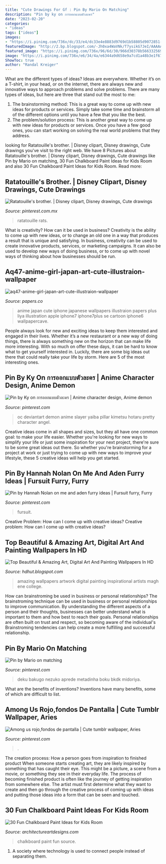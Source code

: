```yaml
---
title: "Cute Drawings For Gf : Pin By Mario On Matching"
description: "Pin by ky on การออกแบบตัวละคร"
date: "2023-02-20"
categories:
- "ideas"
tags: ["ideas"]
images:
- "https://i.pinimg.com/736x/dc/33/e4/dc33e4e8883d9769d1b58805d9072851--emile-ratatouille-ratatouille-.jpg"
featuredImage: "http://2.bp.blogspot.com/-Jh0xa4WaVNk/T7ysikG7JeI/AAAAAAAAD4I/3h7jV7QdH1g/s640/Amazing+Art+Wallpapers+13.jpg"
featured_image: "https://i.pinimg.com/736x/96/6d/30/966d30378b566332569432abd5474e74.jpg"
image: "https://i.pinimg.com/736x/e6/34/4a/e6344a9d658e9a7cd1a48b3e1f6720ec.jpg"
ShowToc: true
author: "Randal Kreiger"
---
```



What are the different types of ideas?
Ideas are everywhere. Whether it’s on a T-shirt, in your head, or on the internet, there are always new and innovative ways to approach problems and solve problems. 
There are many types of ideas, but here are three that stand out the most to me: 
1. The brainstorming method: This is a great way to come up with new ideas for products or services. Simply take some time and brainstorm all of the different options until you have a few that you like the best.
2. The problem/solution process: This is another great way to come up with new ideas for products or services. Once you have a few good ones, you can start working on solving the real world problems that they address. 

	

		
looking for Ratatouille&#039;s brother. | Disney clipart, Disney drawings, Cute drawings you've visit to the right web. We have 8 Pictures about Ratatouille&#039;s brother. | Disney clipart, Disney drawings, Cute drawings like Pin by Mario on matching, 30 Fun Chalkboard Paint Ideas for Kids Room and also 30 Fun Chalkboard Paint Ideas for Kids Room. Read more:
		
    
## Ratatouille&#039;s Brother. | Disney Clipart, Disney Drawings, Cute Drawings

<img loading=lazy src="https://i.pinimg.com/736x/dc/33/e4/dc33e4e8883d9769d1b58805d9072851--emile-ratatouille-ratatouille-.jpg" onerror="this.onerror=null;this.src='https://tse4.mm.bing.net/th?id=OIP._fZMBGXSh6OneYiEW1BfBQHaN1&amp;pid=15.1';" alt="Ratatouille&#039;s brother. | Disney clipart, Disney drawings, Cute drawings">

_Source: pinterest.com.mx_

>ratatouille rats. 

	

What is creativity? How can it be used in business?
Creativity is the ability to come up with new ideas, or to change an old one in a way that produces a result that is unique and satisfying. In business, creativity can be used to create innovative products, services, or marketing campaigns. It can also be used to develop new ways of doing business, or to come up with novel ways of thinking about how businesses should be run.

    
## Aq47-anime-girl-japan-art-cute-illustraion-wallpaper

<img loading=lazy src="https://papers.co/wallpaper/papers.co-aq47-anime-girl-japan-art-cute-illustraion-34-iphone6-plus-wallpaper.jpg" onerror="this.onerror=null;this.src='https://tse4.mm.bing.net/th?id=OIP.YP3QOE8Sk_lh5U6PmW_JlgHaNK&amp;pid=15.1';" alt="aq47-anime-girl-japan-art-cute-illustraion-wallpaper">

_Source: papers.co_

>anime japan cute iphone japanese wallpapers illustraion papers plus liya illustration apple iphone7 iphone7plus se cartoon iphone6 wallpapercave. 

	

People always look for new and exciting ideas to keep them interested and engaged in their lives. Whether it’s a new restaurant or a new way of doing things, there is always something new on the horizon that can make life more interesting. With so much on offer these days, it can be hard to know what to get yourself interested in. Luckily, there are some big ideas out there that could really take your life by storm. Here are 5 of the most interesting ones.

    
## Pin By Ky On การออกแบบตัวละคร | Anime Character Design, Anime Demon

<img loading=lazy src="https://i.pinimg.com/736x/e6/34/4a/e6344a9d658e9a7cd1a48b3e1f6720ec.jpg" onerror="this.onerror=null;this.src='https://tse3.mm.bing.net/th?id=OIP.qFFyffj9tRkbura1RSxGXAHaKm&amp;pid=15.1';" alt="Pin by Ky on การออกแบบตัวละคร | Anime character design, Anime demon">

_Source: pinterest.com_

>oc deviantart demon anime slayer yaiba pillar kimetsu hotaru pretty character angel. 

	

Creative ideas come in all shapes and sizes, but they all have one common goal: to make your life easier. Whether you're looking for new ways to simplify your life or just some inspiration for your next project, there're sure to be some great ideas out there. So whether you're brainstorming for a project at work or just trying to come up with new ways to improve your lifestyle, these 5 creative ideas will help you get started.

    
## Pin By Hannah Nolan On Me And Aden Furry Ideas | Fursuit Furry, Furry

<img loading=lazy src="https://i.pinimg.com/736x/50/2c/72/502c72b3dd895342425f67b922471954.jpg" onerror="this.onerror=null;this.src='https://tse1.mm.bing.net/th?id=OIP.lL1FE4OoLm66TZhUQsZnyAHaMU&amp;pid=15.1';" alt="Pin by Hannah Nolan on me and aden furry ideas | Fursuit furry, Furry">

_Source: pinterest.com_

>fursuit. 

	

Creative Problem: How can I come up with creative ideas?
Creative problem: How can I come up with creative ideas?

    
## Top Beautiful &amp; Amazing Art, Digital Art And Painting Wallpapers In HD

<img loading=lazy src="http://2.bp.blogspot.com/-Jh0xa4WaVNk/T7ysikG7JeI/AAAAAAAAD4I/3h7jV7QdH1g/s640/Amazing+Art+Wallpapers+13.jpg" onerror="this.onerror=null;this.src='https://tse3.mm.bing.net/th?id=OIP.RoRvpE-k-XRTrAWFPyqz1AHaGO&amp;pid=15.1';" alt="Top Beautiful &amp; Amazing Art, Digital Art And Painting Wallpapers In HD">

_Source: hdhut.blogspot.com_

>amazing wallpapers artwork digital painting inspirational artists magh ene college. 

	

How can brainstroming be used in business or personal relationships?
The brainstroming technique can be used in business or personal relationships to improve communication. By understanding the different aspects of a person and their thoughts, businesses can better understand what is important to them and how best to reach their goals. Personal relationships are often built on trust and respect, so becoming aware of the individual's Brainstroming tendencies can help create a more fulfilling and successful relationship.

    
## Pin By Mario On Matching

<img loading=lazy src="https://i.pinimg.com/736x/96/6d/30/966d30378b566332569432abd5474e74.jpg" onerror="this.onerror=null;this.src='https://tse3.mm.bing.net/th?id=OIP.LHyLIUMyEZyi9RYNWZ4OtQHaLi&amp;pid=15.1';" alt="Pin by Mario on matching">

_Source: pinterest.com_

>deku bakugo nezuko aprede metadinha boku bkdk midoriya. 

	

What are the benefits of inventions?
Inventions have many benefits, some of which are difficult to list.

    
## Among Us Rojo,fondos De Pantalla | Cute Tumblr Wallpaper, Aries

<img loading=lazy src="https://i.pinimg.com/736x/27/4f/57/274f57821556c4901ea1f7c245a47c60.jpg" onerror="this.onerror=null;this.src='https://tse3.mm.bing.net/th?id=OIP.ZW0onuKcqsm3yDaGFuKS6AHaNK&amp;pid=15.1';" alt="Among us rojo,fondos de pantalla | Cute tumblr wallpaper, Aries">

_Source: pinterest.com_

>. 

	

The creation process: How a person goes from inspiration to finished product
When someone starts creating art, they are likely inspired by something that has caught their eye. This might be a picture, a scene from a movie, or something they see in their everyday life. The process of becoming finished product is often like the journey of getting inspiration from somewhere else. The artist must first determine what they want to create and then go through the creative process of coming up with ideas and putting those ideas into a form that can be seen and touched.

    
## 30 Fun Chalkboard Paint Ideas For Kids Room

<img loading=lazy src="https://www.architectureartdesigns.com/wp-content/uploads/2014/01/1215.jpg" onerror="this.onerror=null;this.src='https://tse4.mm.bing.net/th?id=OIP.bwPn8-ekeD9u131U1mEofAAAAA&amp;pid=15.1';" alt="30 Fun Chalkboard Paint Ideas for Kids Room">

_Source: architectureartdesigns.com_

>chalkboard paint fun source. 

	

1. A society where technology is used to connect people instead of separating them.

